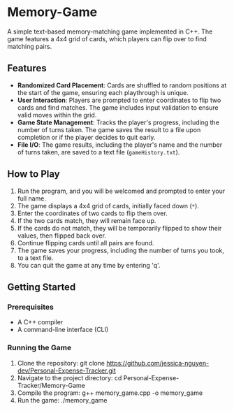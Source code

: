# Memory-Game
A simple text-based memory-matching game implemented in C++. The game features a 4x4 grid of cards, which players can flip over to find matching pairs.

## Features

- **Randomized Card Placement**: Cards are shuffled to random positions at the start of the game, ensuring each playthrough is unique.
- **User Interaction**: Players are prompted to enter coordinates to flip two cards and find matches. The game includes input validation to ensure valid moves within the grid.
- **Game State Management**: Tracks the player's progress, including the number of turns taken. The game saves the result to a file upon completion or if the player decides to quit early.
- **File I/O**: The game results, including the player's name and the number of turns taken, are saved to a text file (`gameHistory.txt`).

## How to Play

1. Run the program, and you will be welcomed and prompted to enter your full name.
2. The game displays a 4x4 grid of cards, initially faced down (`*`).
3. Enter the coordinates of two cards to flip them over.
4. If the two cards match, they will remain face up.
5. If the cards do not match, they will be temporarily flipped to show their values, then flipped back over.
6. Continue flipping cards until all pairs are found.
7. The game saves your progress, including the number of turns you took, to a text file.
8. You can quit the game at any time by entering 'q'.

## Getting Started

### Prerequisites
- A C++ compiler
- A command-line interface (CLI)

### Running the Game
1. Clone the repository: git clone https://github.com/jessica-nguyen-dev/Personal-Expense-Tracker.git
2. Navigate to the project directory: cd Personal-Expense-Tracker/Memory-Game
3. Compile the program: g++ memory_game.cpp -o memory_game
4. Run the game: ./memory_game

